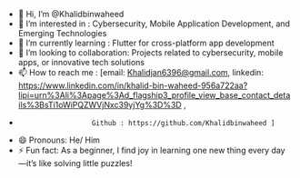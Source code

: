 - 👋 Hi, I’m @Khalidbinwaheed
- 👀 I’m interested in : Cybersecurity, Mobile Application Development, and Emerging Technologies
- 🌱 I’m currently learning : Flutter for cross-platform app development
- 💞️ I’m looking to collaboration:  Projects related to cybersecurity, mobile apps, or innovative tech solutions
- 📫 How to reach me : [email: Khalidjan6396@gmail.com,
                        linkedin: https://www.linkedin.com/in/khalid-bin-waheed-956a722aa?lipi=urn%3Ali%3Apage%3Ad_flagship3_profile_view_base_contact_details%3BsTi1oWiPQZWVjNxc39yjYg%3D%3D ,
-                       Github : https://github.com/Khalidbinwaheed ]
- 😄 Pronouns: He/ Him
- ⚡ Fun fact: As a beginner, I find joy in learning one new thing every day—it’s like solving little puzzles!

<!---
Khalidbinwaheed/Khalidbinwaheed is a ✨ special ✨ repository because its `README.md` (this file) appears on your GitHub profile.
You can click the Preview link to take a look at your changes.
--->
